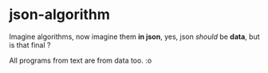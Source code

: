 # json-algorithm
Imagine algorithms, now imagine them **in json**, yes, json *should* be **data**, but is that final ?

All programs from text are from data too. :o
